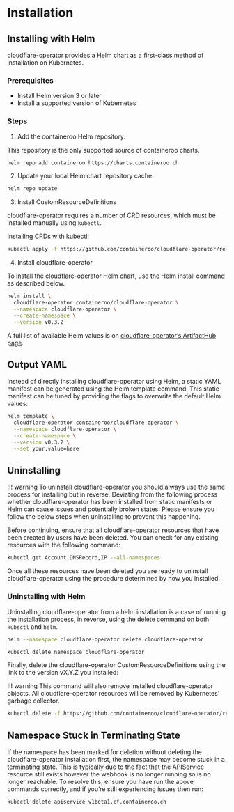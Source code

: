 # Installation

## Installing with Helm

cloudflare-operator provides a Helm chart as a first-class method of installation on Kubernetes.

### Prerequisites

- Install Helm version 3 or later
- Install a supported version of Kubernetes

### Steps

1. Add the containeroo Helm repository:

This repository is the only supported source of containeroo charts.

```bash
helm repo add containeroo https://charts.containeroo.ch
```

2. Update your local Helm chart repository cache:

```bash
helm repo update
```

3. Install CustomResourceDefinitions

cloudflare-operator requires a number of CRD resources, which must be installed manually using `kubectl`.

Installing CRDs with kubectl:

```bash
kubectl apply -f https://github.com/containeroo/cloudflare-operator/releases/download/v0.3.2/crds.yaml
```

4. Install cloudflare-operator

To install the cloudflare-operator Helm chart, use the Helm install command as described below.

```bash
helm install \
  cloudflare-operator containeroo/cloudflare-operator \
  --namespace cloudflare-operator \
  --create-namespace \
  --version v0.3.2
```

A full list of available Helm values is on [cloudflare-operator’s ArtifactHub page](https://artifacthub.io/packages/helm/containeroo/cloudflare-operator).

## Output YAML

Instead of directly installing cloudflare-operator using Helm, a static YAML manifest can be generated using the Helm template command. This static manifest can be tuned by providing the flags to overwrite the default Helm values:

```bash
helm template \
  cloudflare-operator containeroo/cloudflare-operator \
  --namespace cloudflare-operator \
  --create-namespace \
  --version v0.3.2 \
  --set your.value=here
```

## Uninstalling

!!! warning
    To uninstall cloudflare-operator you should always use the same process for installing but in reverse. Deviating from the following process whether cloudflare-operator has been installed from static manifests or Helm can cause issues and potentially broken states. Please ensure you follow the below steps when uninstalling to prevent this happening.

Before continuing, ensure that all cloudflare-operator resources that have been created by users have been deleted. You can check for any existing resources with the following command:

```bash
kubectl get Account,DNSRecord,IP --all-namespaces
```

Once all these resources have been deleted you are ready to uninstall cloudflare-operator using the procedure determined by how you installed.

### Uninstalling with Helm

Uninstalling cloudflare-operator from a helm installation is a case of running the installation process, in reverse, using the delete command on both `kubectl` and `helm`.

```bash
helm --namespace cloudflare-operator delete cloudflare-operator
```

```bash
kubectl delete namespace cloudflare-operator
```

Finally, delete the cloudflare-operator CustomResourceDefinitions using the link to the version vX.Y.Z you installed:

!!! warning
    This command will also remove installed cloudflare-operator objects. All cloudflare-operator resources will be removed by Kubernetes' garbage collector.

```bash
kubectl delete -f https://github.com/containeroo/cloudflare-operator/releases/download/v0.3.2/crds.yaml
```

## Namespace Stuck in Terminating State

If the namespace has been marked for deletion without deleting the cloudflare-operator installation first, the namespace may become stuck in a terminating state. This is typically due to the fact that the APIService resource still exists however the webhook is no longer running so is no longer reachable. To resolve this, ensure you have run the above commands correctly, and if you’re still experiencing issues then run:

```bash
kubectl delete apiservice v1beta1.cf.containeroo.ch
```

